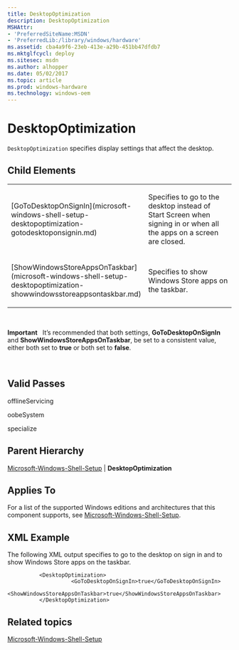 ```yaml
---
title: DesktopOptimization
description: DesktopOptimization
MSHAttr:
- 'PreferredSiteName:MSDN'
- 'PreferredLib:/library/windows/hardware'
ms.assetid: cba4a9f6-23eb-413e-a29b-451bb47dfdb7
ms.mktglfcycl: deploy
ms.sitesec: msdn
ms.author: alhopper
ms.date: 05/02/2017
ms.topic: article
ms.prod: windows-hardware
ms.technology: windows-oem
---
```


# DesktopOptimization


`DesktopOptimization` specifies display settings that affect the desktop.

## Child Elements


<table>
<colgroup>
<col width="50%" />
<col width="50%" />
</colgroup>
<tbody>
<tr class="odd">
<td><p>[GoToDesktopOnSignIn](microsoft-windows-shell-setup-desktopoptimization-gotodesktoponsignin.md)</p></td>
<td><p>Specifies to go to the desktop instead of Start Screen when signing in or when all the apps on a screen are closed.</p></td>
</tr>
<tr class="even">
<td><p>[ShowWindowsStoreAppsOnTaskbar](microsoft-windows-shell-setup-desktopoptimization-showwindowsstoreappsontaskbar.md)</p></td>
<td><p>Specifies to show Windows Store apps on the taskbar.</p></td>
</tr>
</tbody>
</table>

 

**Important**  
It’s recommended that both settings, **GoToDesktopOnSignIn** and **ShowWindowsStoreAppsOnTaskbar**, be set to a consistent value, either both set to **true** or both set to **false**.

 

## Valid Passes


offlineServicing

oobeSystem

specialize

## Parent Hierarchy


[Microsoft-Windows-Shell-Setup](microsoft-windows-shell-setup.md) | **DesktopOptimization**

## Applies To


For a list of the supported Windows editions and architectures that this component supports, see [Microsoft-Windows-Shell-Setup](microsoft-windows-shell-setup.md).

## XML Example


The following XML output specifies to go to the desktop on sign in and to show Windows Store apps on the taskbar.

```
          <DesktopOptimization>
                    <GoToDesktopOnSignIn>true</GoToDesktopOnSignIn>
                    <ShowWindowsStoreAppsOnTaskbar>true</ShowWindowsStoreAppsOnTaskbar>
          </DesktopOptimization>
```

## Related topics


[Microsoft-Windows-Shell-Setup](microsoft-windows-shell-setup.md)

 

 







